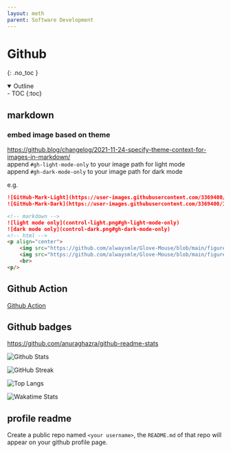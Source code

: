 ```yaml
---
layout: meth
parent: Software Development
---
```


# Github
{: .no_toc }

<details open markdown="block">
  <summary>
    Outline
  </summary>
- TOC
{:toc}
</details>

## markdown
### embed image based on theme
<https://github.blog/changelog/2021-11-24-specify-theme-context-for-images-in-markdown/>  
append `#gh-light-mode-only` to your image path for light mode  
append `#gh-dark-mode-only` to your image path for dark mode  

e.g.  

```markdown
![GitHub-Mark-Light](https://user-images.githubusercontent.com/3369400/139447912-e0f43f33-6d9f-45f8-be46-2df5bbc91289.png#gh-dark-mode-only)
![GitHub-Mark-Dark](https://user-images.githubusercontent.com/3369400/139448065-39a229ba-4b06-434b-bc67-616e2ed80c8f.png#gh-light-mode-only)
```

```markdown
<!-- markdown -->
![light mode only](control-light.png#gh-light-mode-only)
![dark mode only](control-dark.png#gh-dark-mode-only)
<!-- html -->
<p align="center">
    <img src="https://github.com/alwaysmle/Glove-Mouse/blob/main/figure/control-light.png#gh-light-mode-only" width="600">
    <img src="https://github.com/alwaysmle/Glove-Mouse/blob/main/figure/control-dark.png#gh-dark-mode-only" width="600">
    <br>
<p/> 
```

## Github Action

[Github Action](Github%20Action)

## Github badges

<https://github.com/anuraghazra/github-readme-stats>

![Github Stats](https://github-readme-stats.vercel.app/api?username=dlccyes&theme=radical)

![GitHub Streak](http://github-readme-streak-stats.herokuapp.com?user=dlccyes)

![Top Langs](https://github-readme-stats.vercel.app/api/top-langs/?username=dlccyes&layout=compact)

![Wakatime Stats](https://github-readme-stats.vercel.app/api/wakatime?username=dlccyes)

## profile readme

Create a public repo named `<your username>`, the `README.md` of that repo will appear on your github profile page.